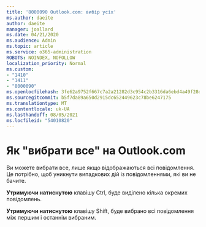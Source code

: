 ```yaml
---
title: '8000090 Outlook.com: вибір усіх'
ms.author: daeite
author: daeite
manager: joallard
ms.date: 04/21/2020
ms.audience: Admin
ms.topic: article
ms.service: o365-administration
ROBOTS: NOINDEX, NOFOLLOW
localization_priority: Normal
ms.custom:
- "1410"
- "1411"
- "8000090"
ms.openlocfilehash: 3fe62a9752f667c7a2a21282d3c954c2b3316da6ebd4a49f28dd2afb2444c7c1
ms.sourcegitcommit: b5f7da89a650d2915dc652449623c78be6247175
ms.translationtype: MT
ms.contentlocale: uk-UA
ms.lasthandoff: 08/05/2021
ms.locfileid: "54010820"
---
```

# <a name="how-to-select-all-in-outlookcom"></a>Як "вибрати все" на Outlook.com

Ви можете вибрати все, лише якщо відображаються всі повідомлення. Це потрібно, щоб уникнути випадкових дій із повідомленнями, які ви не бачите.

**Утримуючи натиснутою** клавішу Ctrl, буде виділено кілька окремих повідомлень.

**Утримуючи натиснутою** клавішу Shift, буде вибрано всі повідомлення між першим і останнім вибраним.